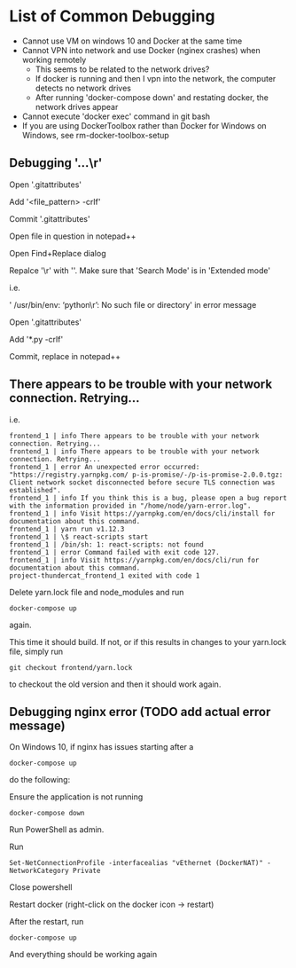 # List of Common Debugging

- Cannot use VM on windows 10 and Docker at the same time
- Cannot VPN into network and use Docker (nginex crashes) when working remotely
  - This seems to be related to the network drives?
  - If docker is running and then I vpn into the network, the computer detects no network drives
  - After running 'docker-compose down' and restating docker, the network drives appear
- Cannot execute 'docker exec' command in git bash
- If you are using DockerToolbox rather than Docker for Windows on Windows, see rm-docker-toolbox-setup

## Debugging '...\r'

Open '.gitattributes'

Add '<file_pattern> -crlf'

Commit '.gitattributes'

Open file in question in notepad++

Open Find+Replace dialog

Repalce '\r' with ''. Make sure that 'Search Mode' is in 'Extended mode'

i.e.

' /usr/bin/env: ‘python\r’: No such file or directory' in error message

Open '.gitattributes'

Add '\*.py -crlf'

Commit, replace in notepad++

## There appears to be trouble with your network connection. Retrying...

i.e.

```shell
frontend_1 | info There appears to be trouble with your network connection. Retrying...
frontend_1 | info There appears to be trouble with your network connection. Retrying...
frontend_1 | error An unexpected error occurred: "https://registry.yarnpkg.com/ p-is-promise/-/p-is-promise-2.0.0.tgz: Client network socket disconnected before secure TLS connection was established".
frontend_1 | info If you think this is a bug, please open a bug report with the information provided in "/home/node/yarn-error.log".
frontend_1 | info Visit https://yarnpkg.com/en/docs/cli/install for documentation about this command.
frontend_1 | yarn run v1.12.3
frontend_1 | \$ react-scripts start
frontend_1 | /bin/sh: 1: react-scripts: not found
frontend_1 | error Command failed with exit code 127.
frontend_1 | info Visit https://yarnpkg.com/en/docs/cli/run for documentation about this command.
project-thundercat_frontend_1 exited with code 1
```

Delete yarn.lock file and node_modules and run

```shell
docker-compose up
```

again.

This time it should build. If not, or if this results in changes to your yarn.lock file, simply run

```shell
git checkout frontend/yarn.lock
```

to checkout the old version and then it should work again.

## Debugging nginx error (TODO add actual error message)

On Windows 10, if nginx has issues starting after a

```shell
docker-compose up
```

do the following:

Ensure the application is not running

```shell
docker-compose down
```

Run PowerShell as admin.

Run

```shell
Set-NetConnectionProfile -interfacealias "vEthernet (DockerNAT)" -NetworkCategory Private
```

Close powershell

Restart docker (right-click on the docker icon -> restart)

After the restart, run

```shell
docker-compose up
```

And everything should be working again
